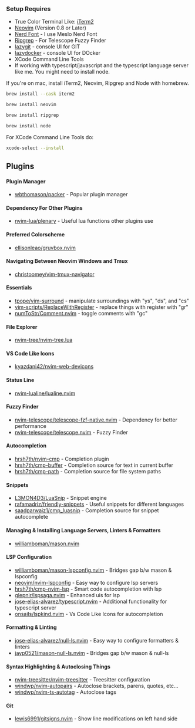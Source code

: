 ### Setup Requires

-   True Color Terminal Like: [iTerm2](https://iterm2.com/)
-   [Neovim](https://neovim.io/) (Version 0.8 or Later)
-   [Nerd Font](https://www.nerdfonts.com/) - I use Meslo Nerd Font
-   [Ripgrep](https://github.com/BurntSushi/ripgrep) - For Telescope Fuzzy Finder
-   [lazygit](https://github.com/jesseduffield/lazygit/) - console UI for GIT
-   [lazydocker](https://github.com/jesseduffield/lazydocker) - console UI for DOcker
-   XCode Command Line Tools
-   If working with typescript/javascript and the typescript language server like me. You might need to install node.

If you're on mac, install iTerm2, Neovim, Ripgrep and Node with homebrew.

```bash
brew install --cask iterm2
```

```bash
brew install neovim
```

```bash
brew install ripgrep
```

```bash
brew install node
```

For XCode Command Line Tools do:

```bash
xcode-select --install
```

## Plugins

#### Plugin Manager

-   [wbthomason/packer](https://github.com/wbthomason/packer.nvim) - Popular plugin manager

#### Dependency For Other Plugins

-   [nvim-lua/plenary](https://github.com/nvim-lua/plenary.nvim) - Useful lua functions other plugins use

#### Preferred Colorscheme

-   [ellisonleao/gruvbox.nvim](https://github.com/bluz71/vim-nightfly-guicolors)

#### Navigating Between Neovim Windows and Tmux

-   [christoomey/vim-tmux-navigator](https://github.com/christoomey/vim-tmux-navigator)

#### Essentials

-   [tpope/vim-surround](https://github.com/tpope/vim-surround) - manipulate surroundings with "ys", "ds", and "cs"
-   [vim-scripts/ReplaceWithRegister](https://github.com/vim-scripts/ReplaceWithRegister) - replace things with register with "gr"
-   [numToStr/Comment.nvim](https://github.com/numToStr/Comment.nvim) - toggle comments with "gc"

#### File Explorer

-   [nvim-tree/nvim-tree.lua](https://github.com/nvim-tree/nvim-tree.lua)

#### VS Code Like Icons

-   [kyazdani42/nvim-web-devicons](https://github.com/kyazdani42/nvim-web-devicons)

#### Status Line

-   [nvim-lualine/lualine.nvim](https://github.com/nvim-lualine/lualine.nvim)

#### Fuzzy Finder

-   [nvim-telescope/telescope-fzf-native.nvim](https://github.com/nvim-telescope/telescope-fzf-native.nvim) - Dependency for better performance
-   [nvim-telescope/telescope.nvim](https://github.com/nvim-telescope/telescope.nvim) - Fuzzy Finder

#### Autocompletion

-   [hrsh7th/nvim-cmp](https://github.com/hrsh7th/nvim-cmp) - Completion plugin
-   [hrsh7th/cmp-buffer](https://github.com/hrsh7th/cmp-buffer) - Completion source for text in current buffer
-   [hrsh7th/cmp-path](https://github.com/hrsh7th/cmp-path) - Completion source for file system paths

#### Snippets

-   [L3MON4D3/LuaSnip](https://github.com/L3MON4D3/LuaSnip) - Snippet engine
-   [rafamadriz/friendly-snippets](https://github.com/rafamadriz/friendly-snippets) - Useful snippets for different languages
-   [saadparwaiz1/cmp_luasnip](https://github.com/saadparwaiz1/cmp_luasnip) - Completion source for snippet autocomplete

#### Managing & Installing Language Servers, Linters & Formatters

-   [williamboman/mason.nvim](https://github.com/williamboman/mason.nvim)

#### LSP Configuration

-   [williamboman/mason-lspconfig.nvim](https://github.com/williamboman/mason-lspconfig.nvim) - Bridges gap b/w mason & lspconfig
-   [neovim/nvim-lspconfig](https://github.com/neovim/nvim-lspconfig) - Easy way to configure lsp servers
-   [hrsh7th/cmp-nvim-lsp](https://github.com/hrsh7th/cmp-nvim-lsp) - Smart code autocompletion with lsp
-   [glepnir/lspsaga.nvim](https://github.com/glepnir/lspsaga.nvim) - Enhanced uis for lsp
-   [jose-elias-alvarez/typescript.nvim](https://github.com/jose-elias-alvarez/typescript.nvim) - Additional functionality for typescript server
-   [onsails/lspkind.nvim](https://github.com/onsails/lspkind.nvim) - Vs Code Like Icons for autocompletion

#### Formatting & Linting

-   [jose-elias-alvarez/null-ls.nvim](https://github.com/jose-elias-alvarez/null-ls.nvim) - Easy way to configure formatters & linters
-   [jayp0521/mason-null-ls.nvim](https://github.com/jayp0521/mason-null-ls.nvim) - Bridges gap b/w mason & null-ls

#### Syntax Highlighting & Autoclosing Things

-   [nvim-treesitter/nvim-treesitter](https://github.com/nvim-treesitter/nvim-treesitter) - Treesitter configuration
-   [windwp/nvim-autopairs](https://github.com/windwp/nvim-autopairs) - Autoclose brackets, parens, quotes, etc...
-   [windwp/nvim-ts-autotag](https://github.com/windwp/nvim-ts-autotag) - Autoclose tags

#### Git

-   [lewis6991/gitsigns.nvim](https://github.com/lewis6991/gitsigns.nvim) - Show line modifications on left hand side
